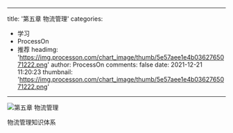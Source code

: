 
---
title: '第五章 物流管理'
categories: 
 - 学习
 - ProcessOn
 - 推荐
headimg: 'https://img.processon.com/chart_image/thumb/5e57aee1e4b0362765071222.png'
author: ProcessOn
comments: false
date: 2021-12-21 11:20:23
thumbnail: 'https://img.processon.com/chart_image/thumb/5e57aee1e4b0362765071222.png'
---

<div>   
<img class="thumb" alt="第五章 物流管理" src="https://img.processon.com/chart_image/thumb/5e57aee1e4b0362765071222.png" referrerpolicy="no-referrer">
<p>物流管理知识体系</p>  
</div>
            